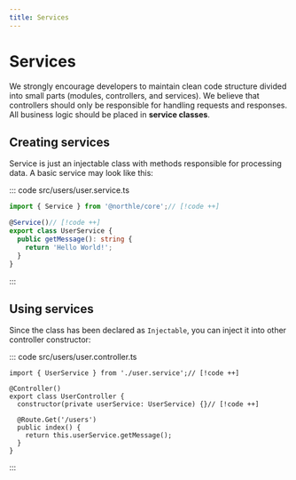 ```yaml
---
title: Services
---
```


# Services

We strongly encourage developers to maintain clean code structure divided into small parts (modules, controllers, and services). We believe that controllers should only be responsible for handling requests and responses. All business logic should be placed in **service classes**.

## Creating services

Service is just an injectable class with methods responsible for processing data. A basic service may look like this:

::: code src/users/user.service.ts
```ts
import { Service } from '@northle/core';// [!code ++]

@Service()// [!code ++]
export class UserService {
  public getMessage(): string {
    return 'Hello World!';
  }
}
```
:::

## Using services

Since the class has been declared as `Injectable`, you can inject it into other controller constructor:

::: code src/users/user.controller.ts
```ts{9}
import { UserService } from './user.service';// [!code ++]

@Controller()
export class UserController {
  constructor(private userService: UserService) {}// [!code ++]

  @Route.Get('/users')
  public index() {
    return this.userService.getMessage();
  }
}
```
:::
